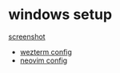 # windows setup

[screenshot](https://github.com/nooneknowspeter/dotfiles-windows/blob/main/public/Screenshot%202025-01-15%20021008.png)

- [wezterm config](https://github.com/nooneknowspeter/dotfiles)
- [neovim config](https://github.com/nooneknowspeter/nvim)
